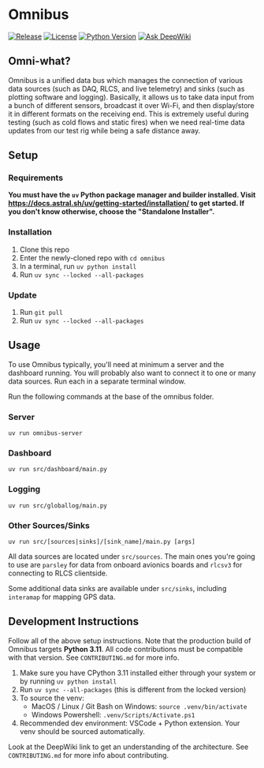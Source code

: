 # Omnibus

[![Release](https://img.shields.io/github/v/release/waterloo-rocketry/omnibus)](https://github.com/waterloo-rocketry/omnibus/releases)
[![License](https://img.shields.io/github/license/waterloo-rocketry/omnibus)](LICENSE)
[![Python Version](https://img.shields.io/badge/python-3.11-blue.svg)](https://www.python.org/downloads/release/python-3110/)
[![Ask DeepWiki](https://deepwiki.com/badge.svg)](https://deepwiki.com/waterloo-rocketry/omnibus)

## Omni-what?

Omnibus is a unified data bus which manages the connection of various data sources (such as DAQ, RLCS, and live telemetry) and sinks (such as plotting software and logging). Basically, it allows us to take data input from a bunch of different sensors, broadcast it over Wi-Fi, and then display/store it in different formats on the receiving end. This is extremely useful during testing (such as cold flows and static fires) when we need real-time data updates from our test rig while being a safe distance away.

## Setup

### Requirements

**You must have the `uv` Python package manager and builder installed. Visit https://docs.astral.sh/uv/getting-started/installation/ to get started. If you don't know otherwise, choose the "Standalone Installer".**

### Installation

1. Clone this repo
2. Enter the newly-cloned repo with `cd omnibus`
3. In a terminal, run `uv python install`
4. Run `uv sync --locked --all-packages`

### Update

1. Run `git pull`
2. Run `uv sync --locked --all-packages`

## Usage

To use Omnibus typically, you'll need at minimum a server and the dashboard running. You will probably also want to connect it to one or many data sources. Run each in a separate terminal window.

Run the following commands at the base of the omnibus folder.

### Server

`uv run omnibus-server`

### Dashboard

`uv run src/dashboard/main.py`

### Logging

`uv run src/globallog/main.py`

### Other Sources/Sinks

`uv run src/[sources|sinks]/[sink_name]/main.py [args]`

All data sources are located under `src/sources`. The main ones you're going to use are `parsley` for data from onboard avionics boards and `rlcsv3` for connecting to RLCS clientside.

Some additional data sinks are available under `src/sinks`, including `interamap` for mapping GPS data.

## Development Instructions

Follow all of the above setup instructions.
Note that the production build of Omnibus targets **Python 3.11**. All code contributions must be compatible with that version. See `CONTRIBUTING.md` for more info.

1. Make sure you have CPython 3.11 installed either through your system or by running `uv python install`
2. Run `uv sync --all-packages` (this is different from the locked version)
3. To source the venv:
   - MacOS / Linux / Git Bash on Windows: `source .venv/bin/activate`
   - Windows Powershell: `.venv/Scripts/Activate.ps1`
4. Recommended dev environment: VSCode + Python extension. Your venv should be sourced automatically.

Look at the DeepWiki link to get an understanding of the architecture. See `CONTRIBUTING.md` for more info about contributing.
